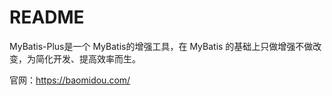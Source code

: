 # README

MyBatis-Plus是一个 MyBatis的增强工具，在 MyBatis 的基础上只做增强不做改变，为简化开发、提高效率而生。

官网：https://baomidou.com/